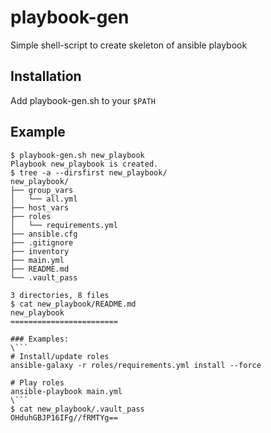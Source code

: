 # playbook-gen
Simple shell-script to create skeleton of ansible playbook

## Installation
Add playbook-gen.sh to your `$PATH`

## Example
```
$ playbook-gen.sh new_playbook
Playbook new_playbook is created.
$ tree -a --dirsfirst new_playbook/
new_playbook/
├── group_vars
│   └── all.yml
├── host_vars
├── roles
│   └── requirements.yml
├── ansible.cfg
├── .gitignore
├── inventory
├── main.yml
├── README.md
└── .vault_pass

3 directories, 8 files
$ cat new_playbook/README.md 
new_playbook
========================

### Examples:
\```
# Install/update roles
ansible-galaxy -r roles/requirements.yml install --force

# Play roles
ansible-playbook main.yml
\```
$ cat new_playbook/.vault_pass 
OHduhGBJP16IFg//fRMTYg==
```
